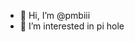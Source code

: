 - 👋 Hi, I’m @pmbiii
- 👀 I’m interested in pi hole

<!---
pmbiii/pmbiii is a ✨ special ✨ repository because its `README.md` (this file) appears on your GitHub profile.
You can click the Preview link to take a look at your changes.
--->
